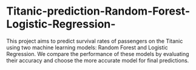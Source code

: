 # Titanic-prediction-Random-Forest-Logistic-Regression-
This project aims to predict survival rates of passengers on the Titanic using two machine learning models: Random Forest and Logistic Regression. We compare the performance of these models by evaluating their accuracy and choose the more accurate model for final predictions.

